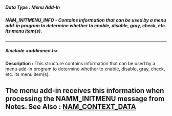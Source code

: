 ##### Data Type : Menu Add-In
##### NAM_INITMENU_INFO - Contains information that can be used by a menu add-in program to determine whether to enable, disable, gray, check, etc. its menu item(s).
---
##### #include <addinmen.h>
**Description :**
This structure contains information that can be used by a menu add-in program 
to determine whether to enable, disable, gray, check, etc. its menu item(s).

The menu add-in receives this information when processing the NAMM_INITMENU 
message from Notes.
**See Also :**
[NAM_CONTEXT_DATA](D:/md_files/NAM_CONTEXT_DATA.md)
---
